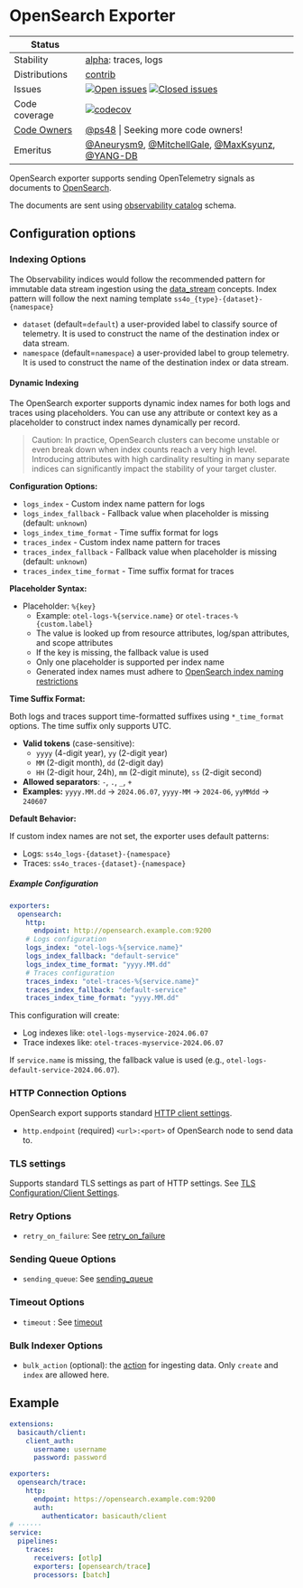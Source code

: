 # OpenSearch Exporter

<!-- status autogenerated section -->
| Status        |           |
| ------------- |-----------|
| Stability     | [alpha]: traces, logs   |
| Distributions | [contrib] |
| Issues        | [![Open issues](https://img.shields.io/github/issues-search/open-telemetry/opentelemetry-collector-contrib?query=is%3Aissue%20is%3Aopen%20label%3Aexporter%2Fopensearch%20&label=open&color=orange&logo=opentelemetry)](https://github.com/open-telemetry/opentelemetry-collector-contrib/issues?q=is%3Aopen+is%3Aissue+label%3Aexporter%2Fopensearch) [![Closed issues](https://img.shields.io/github/issues-search/open-telemetry/opentelemetry-collector-contrib?query=is%3Aissue%20is%3Aclosed%20label%3Aexporter%2Fopensearch%20&label=closed&color=blue&logo=opentelemetry)](https://github.com/open-telemetry/opentelemetry-collector-contrib/issues?q=is%3Aclosed+is%3Aissue+label%3Aexporter%2Fopensearch) |
| Code coverage | [![codecov](https://codecov.io/github/open-telemetry/opentelemetry-collector-contrib/graph/main/badge.svg?component=exporter_opensearch)](https://app.codecov.io/gh/open-telemetry/opentelemetry-collector-contrib/tree/main/?components%5B0%5D=exporter_opensearch&displayType=list) |
| [Code Owners](https://github.com/open-telemetry/opentelemetry-collector-contrib/blob/main/CONTRIBUTING.md#becoming-a-code-owner)    | [@ps48](https://www.github.com/ps48) \| Seeking more code owners! |
| Emeritus      | [@Aneurysm9](https://www.github.com/Aneurysm9), [@MitchellGale](https://www.github.com/MitchellGale), [@MaxKsyunz](https://www.github.com/MaxKsyunz), [@YANG-DB](https://www.github.com/YANG-DB) |

[alpha]: https://github.com/open-telemetry/opentelemetry-collector/blob/main/docs/component-stability.md#alpha
[contrib]: https://github.com/open-telemetry/opentelemetry-collector-releases/tree/main/distributions/otelcol-contrib
<!-- end autogenerated section -->

OpenSearch exporter supports sending OpenTelemetry signals as documents to [OpenSearch](https://www.opensearch.org).

The documents are sent using [observability catalog](https://github.com/opensearch-project/opensearch-catalog/tree/main/schema/observability) schema.

## Configuration options

### Indexing Options

The Observability indices would follow the recommended pattern for immutable data stream ingestion using
the [data_stream](https://opensearch.org/docs/latest/dashboards/im-dashboards/datastream) concepts.
Index pattern will follow the next naming template `ss4o_{type}-{dataset}-{namespace}`

- `dataset` (default=`default`) a user-provided label to classify source of telemetry. It is used to construct the name of the destination index or data stream.
- `namespace` (default=`namespace`) a user-provided label to group telemetry. It is used to construct the name of the destination index or data stream.

#### Dynamic Indexing

The OpenSearch exporter supports dynamic index names for both logs and traces using placeholders. You can use any attribute or context key as a placeholder to construct index names dynamically per record.

> Caution: In practice, OpenSearch clusters can become unstable or even break down when index counts reach a very high level. Introducing attributes with high cardinality resulting in many separate indices can significantly impact the stability of your target cluster.

**Configuration Options:**

- `logs_index` - Custom index name pattern for logs
- `logs_index_fallback` - Fallback value when placeholder is missing (default: `unknown`)
- `logs_index_time_format` - Time suffix format for logs
- `traces_index` - Custom index name pattern for traces
- `traces_index_fallback` - Fallback value when placeholder is missing (default: `unknown`)  
- `traces_index_time_format` - Time suffix format for traces

**Placeholder Syntax:**

- Placeholder: `%{key}`
  - Example: `otel-logs-%{service.name}` or `otel-traces-%{custom.label}`
  - The value is looked up from resource attributes, log/span attributes, and scope attributes
  - If the key is missing, the fallback value is used
  - Only one placeholder is supported per index name
  - Generated index names must adhere to [OpenSearch index naming restrictions](https://docs.opensearch.org/docs/latest/api-reference/index-apis/create-index/#index-naming-restrictions)

**Time Suffix Format:**

Both logs and traces support time-formatted suffixes using `*_time_format` options. The time suffix only supports UTC.

- **Valid tokens** (case-sensitive):
  - `yyyy` (4-digit year), `yy` (2-digit year)
  - `MM` (2-digit month), `dd` (2-digit day) 
  - `HH` (2-digit hour, 24h), `mm` (2-digit minute), `ss` (2-digit second)
- **Allowed separators**: `-`, `.`, `_`, `+`
- **Examples:** `yyyy.MM.dd` → `2024.06.07`, `yyyy-MM` → `2024-06`, `yyMMdd` → `240607`

**Default Behavior:**

If custom index names are not set, the exporter uses default patterns:
- Logs: `ss4o_logs-{dataset}-{namespace}`
- Traces: `ss4o_traces-{dataset}-{namespace}`

##### Example Configuration

```yaml
exporters:
  opensearch:
    http:
      endpoint: http://opensearch.example.com:9200
    # Logs configuration
    logs_index: "otel-logs-%{service.name}"
    logs_index_fallback: "default-service"
    logs_index_time_format: "yyyy.MM.dd"
    # Traces configuration  
    traces_index: "otel-traces-%{service.name}"
    traces_index_fallback: "default-service"
    traces_index_time_format: "yyyy.MM.dd"
```

This configuration will create:
- Log indexes like: `otel-logs-myservice-2024.06.07`
- Trace indexes like: `otel-traces-myservice-2024.06.07`

If `service.name` is missing, the fallback value is used (e.g., `otel-logs-default-service-2024.06.07`).

### HTTP Connection Options

OpenSearch export supports standard [HTTP client settings](https://github.com/open-telemetry/opentelemetry-collector/tree/main/config/confighttp#client-configuration).

- `http.endpoint` (required) `<url>:<port>` of OpenSearch node to send data to.

### TLS settings

Supports standard TLS settings as part of HTTP settings. See [TLS Configuration/Client Settings](https://github.com/open-telemetry/opentelemetry-collector/blob/main/config/configtls/README.md#client-configuration).

### Retry Options

- `retry_on_failure`: See [retry_on_failure](https://github.com/open-telemetry/opentelemetry-collector/blob/main/exporter/exporterhelper/README.md)

### Sending Queue Options

- `sending_queue`: See [sending_queue](https://github.com/open-telemetry/opentelemetry-collector/blob/main/exporter/exporterhelper/README.md)

### Timeout Options

- `timeout` : See [timeout](https://github.com/open-telemetry/opentelemetry-collector/blob/main/exporter/exporterhelper/README.md)

### Bulk Indexer Options

- `bulk_action` (optional): the [action](https://opensearch.org/docs/2.9/api-reference/document-apis/bulk/) for ingesting data. Only `create` and `index` are allowed here.

## Example

```yaml
extensions:
  basicauth/client:
    client_auth:
      username: username
      password: password

exporters:
  opensearch/trace:
    http:
      endpoint: https://opensearch.example.com:9200
      auth:
        authenticator: basicauth/client
# ······
service:
  pipelines:
    traces:
      receivers: [otlp]
      exporters: [opensearch/trace]
      processors: [batch]
```
